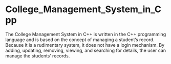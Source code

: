 # College_Management_System_in_Cpp
The College Management System in C++ is written in the C++ programming language and is based on the concept of managing a student’s record. Because it is a rudimentary system, it does not have a login mechanism. By adding, updating, removing, viewing, and searching for details, the user can manage the students’ records.
